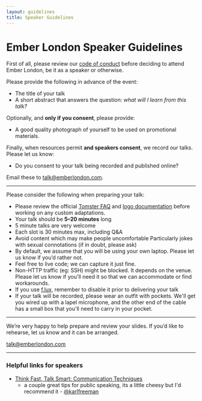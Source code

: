 ```yaml
---
layout: guidelines
title: Speaker Guidelines
---
```


# Ember London Speaker Guidelines

First of all, please review our [code of conduct](https://github.com/emberlondon/code-of-conduct)
before deciding to attend Ember London, be it as a speaker or otherwise.

Please provide the following in advance of the event:

- The title of your talk
- A short abstract that answers the question:
  *what will I learn from this talk?*

Optionally, and **only if you consent**, please provide:

- A good quality photograph of yourself to be used on promotional materials.

Finally, when resources permit **and speakers consent**, we record our talks.
Please let us know:

- Do you consent to your talk being recorded and published online?

Email these to [talk@emberlondon.com](mailto:talk@emberlondon.com).

---

Please consider the following when preparing your talk:

- Please review the official [Tomster FAQ](http://emberjs.com/tomster/faq/)
  and [logo documentation](http://emberjs.com/logos/)
  before working on any custom adaptations.
- Your talk should be **5–20 minutes** long
- 5 minute talks are very welcome
- Each slot is 30 minutes max, including Q&A
- Avoid content which may make people uncomfortable
  Particularly jokes with sexual connotations
  (if in doubt, please ask)
- By default, we assume that you will be using your own laptop. Please let us
  know if you’d rather not.
- Feel free to live code; we can capture it just fine.
- Non-HTTP traffic (eg: SSH) might be blocked. It depends on the venue. Please
  let us know if you'll need it so that we can accommodate or find workarounds.
- If you use [f.lux](https://justgetflux.com/), remember to disable it prior to
  delivering your talk
- If your talk will be recorded, please wear an outfit with pockets.
  We'll get you wired up with a lapel microphone, and the other end of the cable
  has a small box that you'll need to carry in your pocket.

---

We’re very happy to help prepare and review your slides. If you’d like to rehearse, let us know and it can be arranged.

[talk@emberlondon.com](mailto:talk@emberlondon.com)

---

### Helpful links for speakers

- [Think Fast, Talk Smart: Communication Techniques](https://www.youtube.com/watch?v=HAnw168huqA)
  - a couple great tips for public speaking, its a little cheesy but I'd recommend it - [@karlfreeman](https://github.com/karlfreeman)
